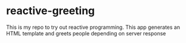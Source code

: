 # reactive-greeting
This is my repo to try out reactive programming. This app generates an HTML template and greets people depending on server response
